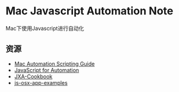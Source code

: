 # Mac Javascript Automation Note

Mac下使用Javascript进行自动化

## 资源

* [Mac Automation Scripting Guide](https://developer.apple.com/library/content/documentation/LanguagesUtilities/Conceptual/MacAutomationScriptingGuide/index.html)
* [JavaScript for Automation](https://developer.apple.com/library/content/releasenotes/InterapplicationCommunication/RN-JavaScriptForAutomation/Articles/Introduction.html)
* [JXA-Cookbook](https://github.com/dtinth/JXA-Cookbook)
* [js-osx-app-examples](https://github.com/tylergaw/js-osx-app-examples)
